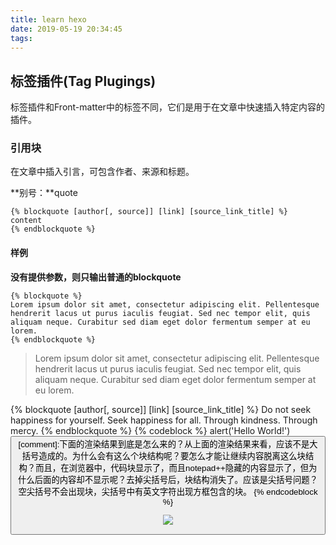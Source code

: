 ```yaml
---
title: learn hexo
date: 2019-05-19 20:34:45
tags:
---
```

## 标签插件(Tag Plugings)
标签插件和Front-matter中的标签不同，它们是用于在文章中快速插入特定内容的插件。
### 引用块
在文章中插入引言，可包含作者、来源和标题。

**别号：**quote
```
{% blockquote [author[, source]] [link] [source_link_title] %}
content
{% endblockquote %}
```
<!--more-->
#### 样例

**没有提供参数，则只输出普通的blockquote**
```
{% blockquote %}
Lorem ipsum dolor sit amet, consectetur adipiscing elit. Pellentesque hendrerit lacus ut purus iaculis feugiat. Sed nec tempor elit, quis aliquam neque. Curabitur sed diam eget dolor fermentum semper at eu lorem.
{% endblockquote %}
```
>Lorem ipsum dolor sit amet, consectetur adipiscing elit. Pellentesque hendrerit lacus ut purus iaculis feugiat. Sed nec tempor elit, quis aliquam neque. Curabitur sed diam eget dolor fermentum semper at eu lorem.

{% blockquote [author[, source]] [link] [source_link_title] %}
Do not seek happiness for yourself. Seek happiness for all. Through kindness. Through mercy.
{% endblockquote %}
{% codeblock %}
alert('Hello World!') <button>
[comment]:下面的渲染结果到底是怎么来的？从上面的渲染结果来看，应该不是大括号造成的。为什么会有这么个块结构呢？要怎么才能让继续内容脱离这么块结构？而且，在浏览器中，代码块显示了，而且notepad++隐藏的内容显示了，但为什么后面的内容却不显示呢？去掉尖括号后，块结构消失了。应该是尖括号问题？空尖括号不会出现块，尖括号中有英文字符出现方框包含的块。
{% endcodeblock %}  

![](../images/zhwdm.png)
